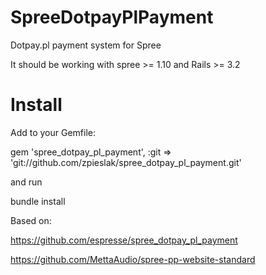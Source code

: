 SpreeDotpayPlPayment
====================

Dotpay.pl payment system for Spree

It should be working with spree >= 1.10 and Rails >= 3.2

Install
=======

Add to your Gemfile:

  gem 'spree_dotpay_pl_payment', :git => 'git://github.com/zpieslak/spree_dotpay_pl_payment.git'

and run

  bundle install

Based on:

https://github.com/espresse/spree_dotpay_pl_payment

https://github.com/MettaAudio/spree-pp-website-standard

